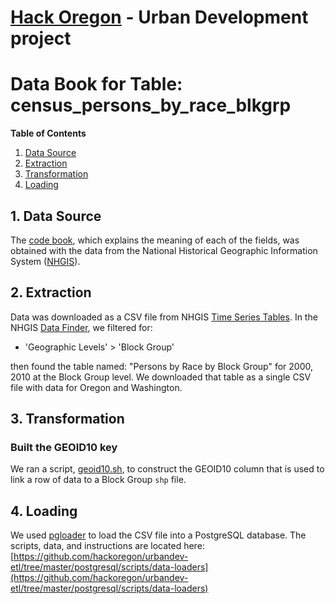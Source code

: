 # [Hack Oregon](http://www.hackoregon.org/) - Urban Development project
# Data Book for Table: census\_persons\_by\_race\_blkgrp

**Table of Contents**

1. <a href="#datasource">Data Source</a><br>
2. <a href="#extraction">Extraction</a><br>
3. <a href="#transformation">Transformation</a><br>
4. <a href="#loading">Loading</a><br>

## <a name="datasource">1. Data Source</a>
The [code book](https://github.com/hackoregon/urbandev-etl/tree/master/postgresql/doc/codebooks/census_persons_by_race_blkgrp-codebook-NHGIS.txt), which explains the meaning of each of the fields, was obtained with the data from the National Historical Geographic Information System ([NHGIS](https://www.nhgis.org/)).

## <a name="extraction">2. Extraction</a>
Data was downloaded as a CSV file from NHGIS [Time Series Tables](https://www.nhgis.org/documentation/time-series). In the NHGIS [Data Finder](https://data2.nhgis.org/main), we filtered for:

*  'Geographic Levels' > 'Block Group'

then found the table named: "Persons by Race by Block Group" for 2000, 2010 at the Block Group level. We downloaded that table as a single CSV file with data for Oregon and Washington.

## <a name="transformation">3. Transformation</a>

### Built the GEOID10 key
We ran a script, [geoid10.sh](https://github.com/hackoregon/urbandev-etl/tree/master/postgresql/scripts/bin/geoid10.sh), to construct the GEOID10 column that is used to link a row of data to a Block Group `shp` file.

## <a name="loading">4. Loading</a>
We used [pgloader](http://pgloader.io/) to load the CSV file into a PostgreSQL database. The scripts, data, and instructions are located here: [https://github.com/hackoregon/urbandev-etl/tree/master/postgresql/scripts/data-loaders](https://github.com/hackoregon/urbandev-etl/tree/master/postgresql/scripts/data-loaders)
